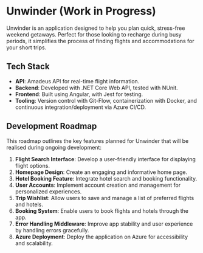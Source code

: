 # Unwinder (Work in Progress)

Unwinder is an application designed to help you plan quick, stress-free weekend getaways. Perfect for those looking to recharge during busy periods, it simplifies the process of finding flights and accommodations for your short trips.

## Tech Stack

- **API**: Amadeus API for real-time flight information.
- **Backend**: Developed with .NET Core Web API, tested with NUnit.
- **Frontend**: Built using Angular, with Jest for testing.
- **Tooling**: Version control with Git-Flow, containerization with Docker, and continuous integration/deployment via Azure CI/CD.

## Development Roadmap

This roadmap outlines the key features planned for Unwinder that will be realised during ongoing development:

1. **Flight Search Interface**: Develop a user-friendly interface for displaying flight options.
2. **Homepage Design**: Create an engaging and informative home page.
3. **Hotel Booking Feature**: Integrate hotel search and booking functionality.
4. **User Accounts**: Implement account creation and management for personalized experiences.
5. **Trip Wishlist**: Allow users to save and manage a list of preferred flights and hotels.
6. **Booking System**: Enable users to book flights and hotels through the app.
7. **Error Handling Middleware**: Improve app stability and user experience by handling errors gracefully.
8. **Azure Deployment**: Deploy the application on Azure for accessibility and scalability.
